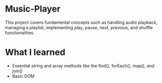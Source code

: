 # Music-Player
This project covers fundamental concepts such as handling audio playback, managing a playlist, implementing play, pause, next, previous, and shuffle functionalities.

# What I learned
* Essential string and array methods like the find(), forEach(), map(), and join()
* Basic DOM
